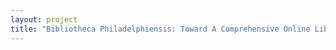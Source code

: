 ```yaml
--- 
layout: project 
title: "Bibliotheca Philadelphiensis: Toward A Comprehensive Online Library of Medieval and Early Modern Manuscripts in PACSCL Libraries in Eastern Pennsylvania and Delaware" 
---
```



